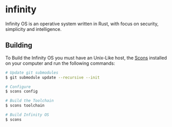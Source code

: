 # infinity

Infinity OS is an operative system written in Rust, with focus on security, simplicity and intelligence.

## Building

To Build the Infinity OS you must have an Unix-Like host, the [Scons](http://scons.org) installed on your computer and run the following commands:

```bash
# Update git submodules
$ git submodule update --recursive --init

# Configure
$ scons config

# Build the Toolchain
$ scons toolchain

# Build Infinity OS
$ scons
```
